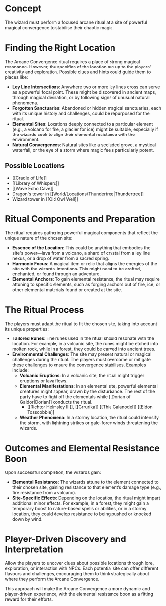 # Concept

The wizard must perform a focused arcane ritual at a site of powerful magical convergence to stabilise their chaotic magic.

# Finding the Right Location

The Arcane Convergence ritual requires a place of strong magical resonance. However, the specifics of the location are up to the players' creativity and exploration. Possible clues and hints could guide them to places like:

- **Ley Line Intersections**: Anywhere two or more ley lines cross can serve as a powerful focal point. These might be discovered in ancient maps, through magical divination, or by following signs of unusual natural phenomena.
- **Forgotten Sanctuaries**: Abandoned or hidden magical sanctuaries, each with its unique history and challenges, could be repurposed for the ritual.
- **Elemental Sites**: Locations deeply connected to a particular element (e.g., a volcano for fire, a glacier for ice) might be suitable, especially if the wizards seek to align their elemental resistance with the environment.
- **Natural Convergences**: Natural sites like a secluded grove, a mystical waterfall, or the eye of a storm where magic feels particularly potent. 
## Possible Locations
- [[Cradle of Life]]
- [[Library of Whispers]]
- [[Wave Echo Cave]]
- Dragon's tower in [[World/Locations/Thundertree|Thundertree]]
- Wizard tower in [[Old Owl Well]]

#  Ritual Components and Preparation
The ritual requires gathering powerful magical components that reflect the unique nature of the chosen site:

- **Essence of the Location**: This could be anything that embodies the site's power—lava from a volcano, a shard of crystal from a ley line nexus, or a drop of water from a sacred spring.
- **Harmonic Focus**: A magical item or relic that aligns the energies of the site with the wizards' intentions. This might need to be crafted, enchanted, or found through an adventure.
- **Elemental Anchors**: To gain elemental resistance, the ritual may require attuning to specific elements, such as forging anchors out of fire, ice, or other elemental materials found or created at the site.

# The Ritual Process

The players must adapt the ritual to fit the chosen site, taking into account its unique properties:

- **Tailored Runes**: The runes used in the ritual should resonate with the location. For example, in a volcanic site, the runes might be etched into molten rock, while in a forest, they could be carved into ancient trees.
- **Environmental Challenges**: The site may present natural or magical challenges during the ritual. The players must overcome or mitigate these challenges to ensure the convergence stabilises. Examples include:
    - **Volcanic Eruptions**: In a volcanic site, the ritual might trigger eruptions or lava flows.
    - **Elemental Manifestations**: In an elemental site, powerful elemental creatures might appear, drawn by the disturbance. The rest of the party have to fight off the elementals while [[Dorian of Galdor|Dorian]] conducts the ritual.
	    - [[Richtor Helmsley III]], [[Grrurika]] [[Thia Galanodel]] [[Eldon Tosscobble]]
    - **Weather Phenomena**: In a stormy location, the ritual could intensify the storm, with lightning strikes or gale-force winds threatening the wizards.

# Outcomes and Elemental Resistance Boon

Upon successful completion, the wizards gain:

- **Elemental Resistance**: The wizards attune to the element connected to their chosen site, gaining resistance to that element’s damage type (e.g., fire resistance from a volcano).
- **Site-Specific Effects**: Depending on the location, the ritual might impart additional minor effects. For example, in a forest, they might gain a temporary boost to nature-based spells or abilities, or in a stormy location, they could develop resistance to being pushed or knocked down by wind.

# Player-Driven Discovery and Interpretation

Allow the players to uncover clues about possible locations through lore, exploration, or interaction with NPCs. Each potential site can offer different flavours and challenges, encouraging them to think strategically about where they perform the Arcane Convergence.

This approach will make the Arcane Convergence a more dynamic and player-driven experience, with the elemental resistance boon as a fitting reward for their efforts.